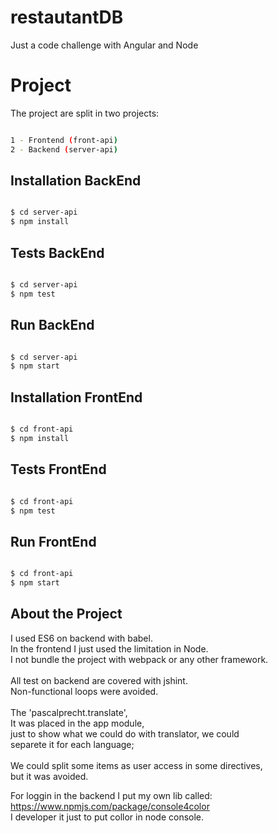 # restautantDB
Just a code challenge with Angular and Node

# Project
The project are split in two projects:

```bash

1 - Frontend (front-api)
2 - Backend (server-api)

```

## Installation BackEnd
```bash

$ cd server-api
$ npm install 

```

## Tests BackEnd
```bash

$ cd server-api
$ npm test 

```

## Run BackEnd
```bash

$ cd server-api
$ npm start 

```

## Installation FrontEnd
```bash

$ cd front-api
$ npm install

```

## Tests FrontEnd
```bash

$ cd front-api
$ npm test 

```

## Run FrontEnd
```bash

$ cd front-api
$ npm start 

```

## About the Project

I used ES6 on backend with babel.<br />
In the frontend I just used the limitation in Node.<br />
I not bundle the project with webpack or any other framework.<br />
<br />
All test on backend are covered with jshint.<br />
Non-functional loops were avoided.<br />
<br />
The 'pascalprecht.translate', <br />
It was placed in the app module,<br /> 
just to show what we could do with translator, we could<br />
separete it for each language;<br />
<br />
We could split some items as user access in some directives,<br />
but it was avoided.<br />

For loggin in the backend I put my own lib called:<br />
https://www.npmjs.com/package/console4color<br />
I developer it just to put collor in node console.
